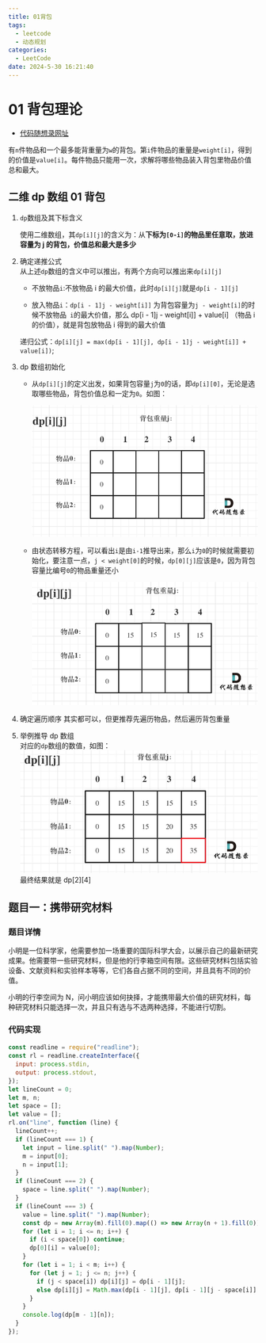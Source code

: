 ```yaml
---
title: 01背包
tags:
  - leetcode
  - 动态规划
categories:
  - LeetCode
date: 2024-5-30 16:21:40
---
```


<!-- @format -->

# 01 背包理论

- [代码随想录网址](https://programmercarl.com/%E8%83%8C%E5%8C%85%E7%90%86%E8%AE%BA%E5%9F%BA%E7%A1%8001%E8%83%8C%E5%8C%85-1.html#%E6%80%9D%E8%B7%AF)

有`n`件物品和一个最多能背重量为`w`的背包。第`i`件物品的重量是`weight[i]`，得到的价值是`value[i]`。每件物品只能用一次，求解将哪些物品装入背包里物品价值总和最大。

## 二维 dp 数组 01 背包

1. `dp`数组及其下标含义

   使用二维数组，其`dp[i][j]`的含义为：从**下标为`[0-i]`的物品里任意取，放进容量为 j 的背包，价值总和最大是多少**

2. 确定递推公式  
    从上述`dp`数组的含义中可以推出，有两个方向可以推出来`dp[i][j]`

   - 不放物品`i`:不放物品 i 的最大价值，此时`dp[i][j]`就是`dp[i - 1][j]`

   - 放入物品`i`：`dp[i - 1]j - weight[i]]` 为背包容量为`j - weight[i]`的时候不放物品` i`的最大价值，那么 dp[i - 1]j - weight[i]] + value[i] （物品 i 的价值），就是背包放物品 i 得到的最大价值

   递归公式：`dp[i][j] = max(dp[i - 1][j], dp[i - 1]j - weight[i]] + value[i])`;

3. dp 数组初始化

   - 从`dp[i][j]`的定义出发，如果背包容量`j`为`0`的话，即`dp[i][0]`，无论是选取哪些物品，背包价值总和一定为`0`。如图：

     ![dp 数组初始化](../images/blog-2024-05-30-16-45-41.png)

   * 由状态转移方程，可以看出`i`是由`i-1`推导出来，那么`i`为`0`的时候就需要初始化，要注意一点，`j < weight[0]`的时候，`dp[0][j]`应该是`0`，因为背包容量比编号`0`的物品重量还小

     ![dp 数组初始化](../images/blog-2024-05-30-17-15-11.png)

4. 确定遍历顺序
   其实都可以，但更推荐先遍历物品，然后遍历背包重量
5. 举例推导 dp 数组  
    对应的`dp`数组的数值，如图：
   ![ dp 数组](../images/blog-2024-05-30-17-16-34.png)
   最终结果就是 dp[2][4]

## 题目一：携带研究材料

### 题目详情

小明是一位科学家，他需要参加一场重要的国际科学大会，以展示自己的最新研究成果。他需要带一些研究材料，但是他的行李箱空间有限。这些研究材料包括实验设备、文献资料和实验样本等等，它们各自占据不同的空间，并且具有不同的价值。

小明的行李空间为 N，问小明应该如何抉择，才能携带最大价值的研究材料，每种研究材料只能选择一次，并且只有选与不选两种选择，不能进行切割。

### 代码实现

```js
const readline = require("readline");
const rl = readline.createInterface({
  input: process.stdin,
  output: process.stdout,
});
let lineCount = 0;
let m, n;
let space = [];
let value = [];
rl.on("line", function (line) {
  lineCount++;
  if (lineCount === 1) {
    let input = line.split(" ").map(Number);
    m = input[0];
    n = input[1];
  }
  if (lineCount === 2) {
    space = line.split(" ").map(Number);
  }
  if (lineCount === 3) {
    value = line.split(" ").map(Number);
    const dp = new Array(m).fill(0).map(() => new Array(n + 1).fill(0));
    for (let i = 1; i <= n; i++) {
      if (i < space[0]) continue;
      dp[0][i] = value[0];
    }
    for (let i = 1; i < m; i++) {
      for (let j = 1; j <= n; j++) {
        if (j < space[i]) dp[i][j] = dp[i - 1][j];
        else dp[i][j] = Math.max(dp[i - 1][j], dp[i - 1][j - space[i]] + value[i]);
      }
    }
    console.log(dp[m - 1][n]);
  }
});
```

<!-- @format -->
